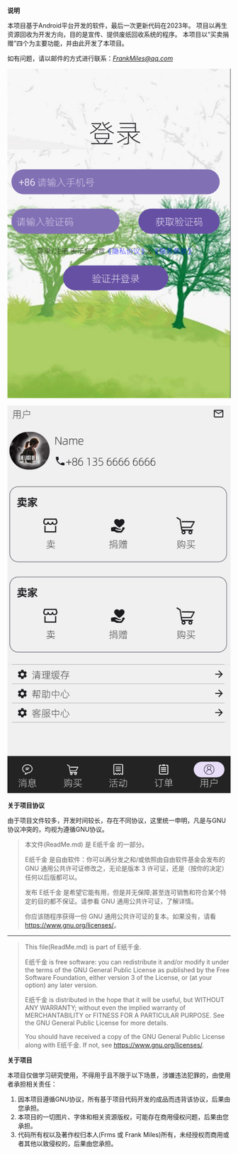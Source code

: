 **说明**

本项目基于Android平台开发的软件，最后一次更新代码在2023年。 项目以再生资源回收为开发方向，目的是宣传、提供废纸回收系统的程序。 本项目以“买卖捐赠”四个为主要功能，并由此开发了本项目。

如有问题，请以邮件的方式进行联系：*FrankMiles@qq.com*

![login.png](app%2FScreenShot%2Flogin.png)

![user.png](app%2FScreenShot%2Fuser.png)

**关于项目协议**

由于项目文件较多，开发时间较长，存在不同协议，这里统一申明，凡是与GNU协议冲突的，均视为遵循GNU协议。

>本文件(ReadMe.md) 是 E纸千金 的一部分。
>
>E纸千金 是自由软件：你可以再分发之和/或依照由自由软件基金会发布的 GNU 通用公共许可证修改之，无论是版本 3 许可证，还是（按你的决定）任何以后版都可以。
>
>发布 E纸千金 是希望它能有用，但是并无保障;甚至连可销售和符合某个特定的目的都不保证。请参看 GNU 通用公共许可证，了解详情。
>
>你应该随程序获得一份 GNU 通用公共许可证的复本。如果没有，请看 <https://www.gnu.org/licenses/>。

-------

> This file(ReadMe.md) is part of E纸千金.
> 
> E纸千金 is free software:
> you can redistribute it and/or modify it under the terms of the GNU General Public License as published
> by the Free Software Foundation, either version 3 of the License, or (at your option) any later version.
>
> E纸千金 is distributed in the hope that it will be useful, but WITHOUT ANY WARRANTY;
> without even the implied warranty of MERCHANTABILITY or FITNESS FOR A PARTICULAR PURPOSE.
> See the GNU General Public License for more details.
>
> You should have received a copy of the GNU General Public License along with E纸千金.
>If not, see <https://www.gnu.org/licenses/>.


**关于项目**

本项目仅做学习研究使用，不得用于且不限于以下场景，涉嫌违法犯罪的，由使用者承担相关责任：

1. 因本项目遵循GNU协议，所有基于项目代码开发的成品而违背该协议，后果由您承担。
2. 本项目的一切图片、字体和相关资源版权，可能存在商用侵权问题，后果由您承担。
3. 代码所有权以及著作权归本人(Frms 或 Frank Miles)所有，未经授权而商用或者其他以致侵权的，后果由您承担。